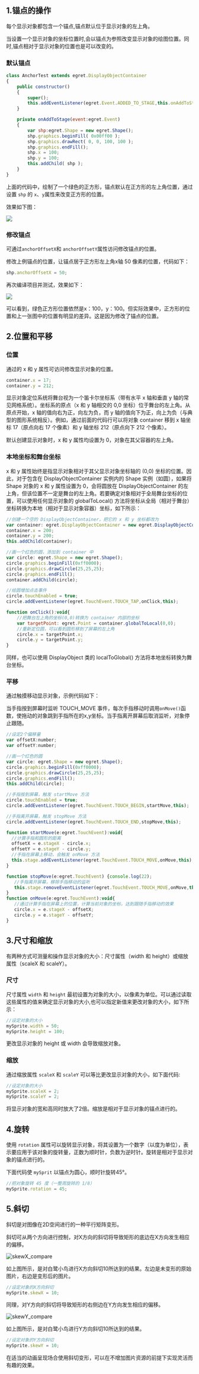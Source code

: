 
## 1.锚点的操作
每个显示对象都包含一个锚点,锚点默认位于显示对象的左上角。

当设置一个显示对象的坐标位置时,会以锚点为参照改变显示对象的绘图位置。同时,锚点相对于显示对象的位置也是可以改变的。

### 默认锚点

```javascript
class AnchorTest extends egret.DisplayObjectContainer
{
    public constructor()
    {
        super();
        this.addEventListener(egret.Event.ADDED_TO_STAGE,this.onAddToStage,this);
    }

    private onAddToStage(event:egret.Event)
    {
        var shp:egret.Shape = new egret.Shape();
        shp.graphics.beginFill( 0x00ff00 );
        shp.graphics.drawRect( 0, 0, 100, 100 );
        shp.graphics.endFill();
        shp.x = 100;
        shp.y = 100;
        this.addChild( shp );
    }
}
```

上面的代码中，绘制了一个绿色的正方形，锚点默认在正方形的左上角位置，通过设置 `shp` 的 `x`、`y`属性来改变正方形的位置。

效果如下图：

![](556535128a4a2.png)

### 修改锚点

可通过`anchorOffsetX`和 `anchorOffsetY`属性访问修改锚点的位置。

修改上例锚点的位置，让锚点居于正方形左上角x轴 50 像素的位置，代码如下：

```javascript
shp.anchorOffsetX = 50;
```

再次编译项目并测试，效果如下：

![](556535128b8ba.png)

可以看到，绿色正方形位置依然是x：100，y：100。但实际效果中，正方形的位置和上一张图中的位置有明显的差异。这是因为修改了锚点的位置。

## 2.位置和平移

### 位置
通过的 x 和 y 属性可访问修改显示对象的位置。

``` javascript
container.x = 17;
container.y = 212;
```

显示对象定位系统将舞台视为一个笛卡尔坐标系（带有水平 x 轴和垂直 y 轴的常见网格系统）。坐标系的原点（x 和 y 轴相交的 0,0 坐标）位于舞台的左上角。从原点开始，x 轴的值向右为正，向左为负，而 y 轴的值向下为正，向上为负（与典型的图形系统相反）。例如，通过前面的代码行可以将对象 container 移到 x 轴坐标 17（原点向右 17 个像素）和 y 轴坐标 212（原点向下 212 个像素）。

默认创建显示对象时，x 和 y 属性均设置为 0，对象在其父容器的左上角。

### 本地坐标和舞台坐标

x 和 y 属性始终是指显示对象相对于其父显示对象坐标轴的 (0,0) 坐标的位置。因此，对于包含在 DisplayObjectContainer 实例内的 Shape 实例（如圆），如果将 Shape 对象的 x 和 y 属性设置为 0，会将圆放在 DisplayObjectContainer 的左上角，但该位置不一定是舞台的左上角。若要确定对象相对于全局舞台坐标的位置，可以使用任何显示对象的 globalToLocal() 方法将坐标从全局（相对于舞台）坐标转换为本地（相对于显示对象容器）坐标，如下所示：
 
```javascript
//创建一个空的 DisplayObjectContainer，把它的 x 和 y 坐标都改为
var container: egret.DisplayObjectContainer = new egret.DisplayObjectContainer();
container.x = 200;
container.y = 200;
this.addChild(container);

//画一个红色的圆，添加到 container 中
var circle: egret.Shape = new egret.Shape();
circle.graphics.beginFill(0xff0000);
circle.graphics.drawCircle(25,25,25);
circle.graphics.endFill();
container.addChild(circle);

//给圆增加点击事件
circle.touchEnabled = true;
circle.addEventListener(egret.TouchEvent.TOUCH_TAP,onClick,this);

function onClick():void{
    //把舞台左上角的坐标(0,0)转换为 container 内部的坐标
    var targetPoint: egret.Point = container.globalToLocal(0,0);
    //重新定位圆，可以看到圆形移到了屏幕的左上角
    circle.x = targetPoint.x;
    circle.y = targetPoint.y;
}
```

同样，也可以使用 DisplayObject 类的 localToGlobal() 方法将本地坐标转换为舞台坐标。

### 平移

通过触摸移动显示对象，示例代码如下：

当手指按到屏幕时监听 TOUCH_MOVE 事件，每次手指移动时调用`onMove()`函数，使拖动的对象跳到手指所在的x,y坐标。当手指离开屏幕后取消监听，对象停止跟随。

```javascript
//设定2个偏移量
var offsetX:number;
var offsetY:number;

//画一个红色的圆
var circle: egret.Shape = new egret.Shape();
circle.graphics.beginFill(0xff0000);
circle.graphics.drawCircle(25,25,25);
circle.graphics.endFill();
this.addChild(circle);

//手指按到屏幕，触发 startMove 方法
circle.touchEnabled = true;
circle.addEventListener(egret.TouchEvent.TOUCH_BEGIN,startMove,this);

//手指离开屏幕，触发 stopMove 方法
circle.addEventListener(egret.TouchEvent.TOUCH_END,stopMove,this);

function startMove(e:egret.TouchEvent):void{
  //计算手指和圆形的距离
  offsetX = e.stageX - circle.x;
  offsetY = e.stageY - circle.y;
  //手指在屏幕上移动，会触发 onMove 方法
  this.stage.addEventListener(egret.TouchEvent.TOUCH_MOVE,onMove,this);
}

function stopMove(e:egret.TouchEvent) {console.log(22);
   //手指离开屏幕，移除手指移动的监听
   this.stage.removeEventListener(egret.TouchEvent.TOUCH_MOVE,onMove,this);
}
function onMove(e:egret.TouchEvent):void{
   //通过计算手指在屏幕上的位置，计算当前对象的坐标，达到跟随手指移动的效果
   circle.x = e.stageX - offsetX;
   circle.y = e.stageY - offsetY;
}
```
 
## 3.尺寸和缩放

有两种方式可测量和操作显示对象的大小：尺寸属性（width 和 height）或缩放属性（scaleX 和 scaleY）。

### 尺寸
尺寸属性 `width` 和 `height` 最初设置为对象的大小，以像素为单位。可以通过读取这些属性的值来确定显示对象的大小,也可以指定新值来更改对象的大小，如下所示：

```  javascript
//设定对象的大小
mySprite.width = 50;
mySprite.height = 100;
```
更改显示对象的 height 或 width 会导致缩放对象。

### 缩放

通过缩放属性 `scaleX` 和 `scaleY` 可以等比更改显示对象的大小，如下面代码:

```javascript
//设定对象的大小
mySprite.scaleX = 2;
mySprite.scaleY = 2;
```

将显示对象的宽和高同时放大了2倍。缩放是相对于显示对象的锚点进行的。

## 4.旋转

使用 `rotation` 属性可以旋转显示对象，将其设置为一个数字（以度为单位），表示要应用于该对象的旋转量，正数为顺时针，负数为逆时针。旋转是相对于显示对象的锚点进行的。

下面代码使 `mySprit` 以锚点为圆心，顺时针旋转45°。

```javascript
//把对象旋转 45 度（一整周旋转的 1/8）
mySprite.rotation = 45;
```

## 5.斜切

斜切是对图像在2D空间进行的一种平行矩阵变形。

斜切可从两个方向进行控制，对X方向的斜切将导致矩形的底边在X方向发生相应的偏移。

![skewX_compare][]    

如上图所示，是对白鹭小鸟进行X方向斜切10所达到的结果。左边是未变形的原始图片，右边是变形后的图片。  

```javascript
//设定对象的X方向斜切
mySprite.skewX = 10;
```

同理，对Y方向的斜切将导致矩形的右侧边在Y方向发生相应的偏移。

![skewY_compare][]    

如上图所示，是对白鹭小鸟进行Y方向斜切10所达到的结果。   

[skewX_compare]: skewX_compare.png
[skewY_compare]: skewY_compare.png

```javascript
//设定对象的Y方向斜切
mySprite.skewY = 10;
```

在适当的动画呈现场合使用斜切变形，可以在不增加图片资源的前提下实现灵活而有趣的效果。   

